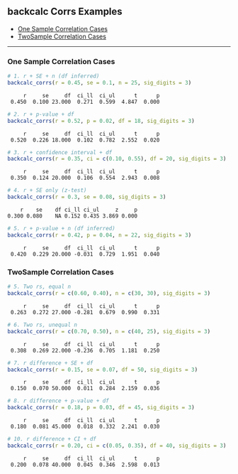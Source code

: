 ## backcalc Corrs Examples

- [One Sample Correlation Cases](#one-sample-correlation-cases)
- [TwoSample Correlation Cases](#twosample-correlation-cases)

------------------------------------------------------------------------

### One Sample Correlation Cases

``` r
# 1. r + SE + n (df inferred)
backcalc_corrs(r = 0.45, se = 0.1, n = 25, sig_digits = 3)
```

         r     se     df  ci_ll  ci_ul      t      p 
     0.450  0.100 23.000  0.271  0.599  4.847  0.000 

``` r
# 2. r + p-value + df
backcalc_corrs(r = 0.52, p = 0.02, df = 18, sig_digits = 3)
```

         r     se     df  ci_ll  ci_ul      t      p 
     0.520  0.226 18.000  0.102  0.782  2.552  0.020 

``` r
# 3. r + confidence interval + df
backcalc_corrs(r = 0.35, ci = c(0.10, 0.55), df = 20, sig_digits = 3)
```

         r     se     df  ci_ll  ci_ul      t      p 
     0.350  0.124 20.000  0.106  0.554  2.943  0.008 

``` r
# 4. r + SE only (z-test)
backcalc_corrs(r = 0.3, se = 0.08, sig_digits = 3)
```

        r    se    df ci_ll ci_ul     z     p 
    0.300 0.080    NA 0.152 0.435 3.869 0.000 

``` r
# 5. r + p-value + n (df inferred)
backcalc_corrs(r = 0.42, p = 0.04, n = 22, sig_digits = 3)
```

         r     se     df  ci_ll  ci_ul      t      p 
     0.420  0.229 20.000 -0.031  0.729  1.951  0.040 

### TwoSample Correlation Cases

``` r
# 5. Two rs, equal n
backcalc_corrs(r = c(0.60, 0.40), n = c(30, 30), sig_digits = 3)
```

         r     se     df  ci_ll  ci_ul      t      p 
     0.263  0.272 27.000 -0.281  0.679  0.990  0.331 

``` r
# 6. Two rs, unequal n
backcalc_corrs(r = c(0.70, 0.50), n = c(40, 25), sig_digits = 3)
```

         r     se     df  ci_ll  ci_ul      t      p 
     0.308  0.269 22.000 -0.236  0.705  1.181  0.250 

``` r
# 7. r difference + SE + df
backcalc_corrs(r = 0.15, se = 0.07, df = 50, sig_digits = 3)
```

         r     se     df  ci_ll  ci_ul      t      p 
     0.150  0.070 50.000  0.011  0.284  2.159  0.036 

``` r
# 8. r difference + p-value + df
backcalc_corrs(r = 0.18, p = 0.03, df = 45, sig_digits = 3)
```

         r     se     df  ci_ll  ci_ul      t      p 
     0.180  0.081 45.000  0.018  0.332  2.241  0.030 

``` r
# 10. r difference + CI + df
backcalc_corrs(r = 0.20, ci = c(0.05, 0.35), df = 40, sig_digits = 3)
```

         r     se     df  ci_ll  ci_ul      t      p 
     0.200  0.078 40.000  0.045  0.346  2.598  0.013 
